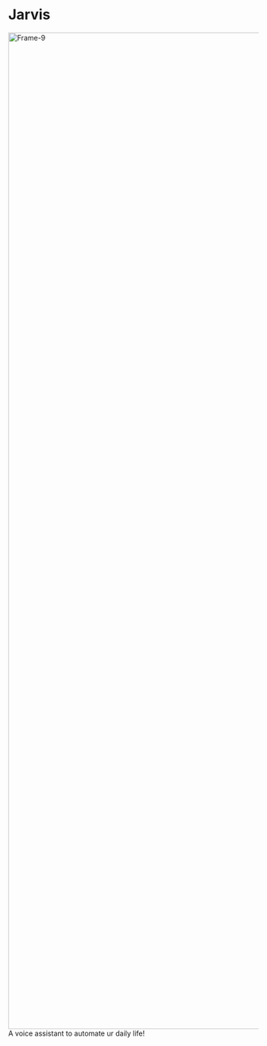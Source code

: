 # Jarvis
<a href="https://youtu.be/mYt7NwunB7o"><img src="https://miro.medium.com/max/3840/1*9IcqVZ48A0tQba1-F_yIpg.jpeg" alt="Frame-9" border="0" width = "2000"></a>
A voice assistant to automate ur daily life!
